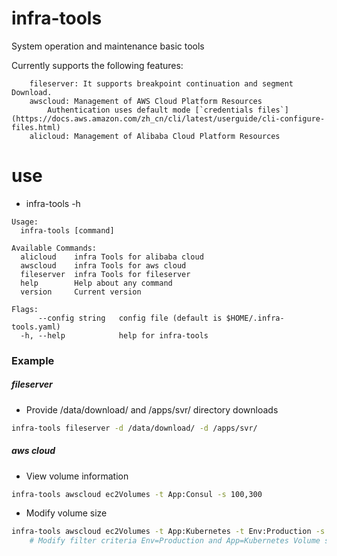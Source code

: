 # infra-tools

System operation and maintenance basic tools

Currently supports the following features:
```
    fileserver: It supports breakpoint continuation and segment Download.
    awscloud: Management of AWS Cloud Platform Resources
        Authentication uses default mode [`credentials files`](https://docs.aws.amazon.com/zh_cn/cli/latest/userguide/cli-configure-files.html)
    alicloud: Management of Alibaba Cloud Platform Resources
```


# use

- infra-tools -h
```
Usage:
  infra-tools [command]

Available Commands:
  alicloud    infra Tools for alibaba cloud
  awscloud    infra Tools for aws cloud
  fileserver  infra Tools for fileserver
  help        Help about any command
  version     Current version

Flags:
      --config string   config file (default is $HOME/.infra-tools.yaml)
  -h, --help            help for infra-tools
```


### Example

##### fileserver
- Provide /data/download/ and /apps/svr/ directory downloads
```bash
infra-tools fileserver -d /data/download/ -d /apps/svr/
```

##### aws cloud
- View volume information
```bash
infra-tools awscloud ec2Volumes -t App:Consul -s 100,300
```

- Modify volume size
```bash
infra-tools awscloud ec2Volumes -t App:Kubernetes -t Env:Production -s 100,300 -m --modify-size-add 50    
    # Modify filter criteria Env=Production and App=Kubernetes Volume size range is 100,300 Increase size 50G
```
